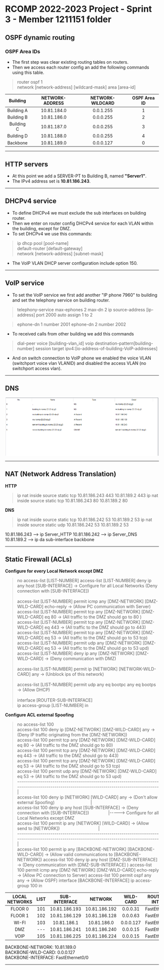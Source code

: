 RCOMP 2022-2023 Project - Sprint 3 - Member 1211151 folder
===========================================
## OSPF dynamic routing

### OSPF Area IDs ###

* The first step was clear existing routing tables on routers.
* Then we access each router config an add the following commands using this table.
> router ospf 1 <br>
> network [network-address] [wildcard-mask] area [area-id]

|  Building  | NETWORK-ADDRESS | NETWORK-WILDCARD  | OSPF Area ID |
|:----------:|:---------------:|:-----------------:|:------------:|
| Building A |   10.81.184.0   |     0.0.1.255     |      1       |
| Building B |   10.81.186.0   |     0.0.0.255     |      2       |
| Building C |   10.81.187.0   |     0.0.0.255     |      3       |
| Building D |   10.81.188.0   |     0.0.0.255     |      4       |
|  Backbone  |   10.81.189.0   |     0.0.0.127     |      0       | 

---

## HTTP servers

* At this point we add a SERVER-PT to Building B, named **"Server1"**.
* The IPv4 address set is **10.81.186.243**.


---

## DHCPv4 service

* To define DHCPv4 we must exclude the sub interfaces on building router.
* Then we enter on router config DHCPv4 service for each VLAN within the building, except for DMZ.
* To set DHCPv4 we use this commands:

> ip dhcp pool [pool-name] <br>
> default-router [default-gateway] <br>
> network [network-address] [subnet-mask] <br>

* The VoIP VLAN DHCP server configuration include option 150.


---

## VoIP service

* To set the VoIP service we first add another "IP phone 7960" to building and set the telephony service on building router.

> telephony-service
max-ephones 2
max-dn 2
ip source-address [ip-address] port 2000
auto assign 1 to 2

>ephone-dn 1
number 2001
ephone-dn 2
number 2002

* To received calls from other building we add this commands
>dial-peer voice [building-vlan_id] voip
> destination-pattern[building-number]
> session target ipv4:[io-address-of-building-VoIP-addresses]


* And on switch connection to VoIP phone we enabled the voice VLAN (switchport voice vlan VLANID) and disabled the access VLAN  (no switchport access vlan).

---

## DNS

![DNS](DNS.png)

---

## NAT (Network Address Translation)

**HTTP**
>ip nat inside source static tcp 10.81.186.243 443 10.81.189.2 443
ip nat inside source static tcp 10.81.186.243 80 10.81.189.2 80

**DNS**
>ip nat inside source static tcp 10.81.186.242 53 10.81.189.2 53
ip nat inside source static udp 10.81.186.242 53 10.81.189.2 53

10.81.186.243 --> ip  Server_HTTP
10.81.186.242 --> ip  Server_DNS
10.81.189.2   --> ip da sub-interface backbone

---

## Static Firewall (ACLs)

**Configure for every Local Network except DMZ**

>no access-list [LIST-NUMBER]
access-list [LIST-NUMBER] deny ip any host [SUB-INTERFACE] -> Configure for all Local Networks (Deny connection with [SUB-INTERFACE]) <br>              
access-list [LIST-NUMBER] permit icmp any [DMZ-NETWORK] [DMZ-WILD-CARD] echo-reply -> (Allow PC communication with Server)<br>
access-list [LIST-NUMBER] permit tcp any [DMZ-NETWORK] [DMZ-WILD-CARD] eq 80 -> (All traffic to the DMZ should go to 80 )<br>
access-list [LIST-NUMBER] permit tcp any [DMZ-NETWORK] [DMZ-WILD-CARD] eq 443 -> (All traffic to the DMZ should go to 443)<br>
access-list [LIST-NUMBER] permit tcp any [DMZ-NETWORK] [DMZ-WILD-CARD] eq 53 -> (All traffic to the DMZ should go to 53 tcp)<br>
access-list [LIST-NUMBER] permit udp any [DMZ-NETWORK] [DMZ-WILD-CARD] eq 53 -> (All traffic to the DMZ should go to 53 upd)<br>
access-list [LIST-NUMBER] deny ip any [DMZ-NETWORK] [DMZ-WILD-CARD] -> (Deny communication with DMZ) <br>                      
access-list [LIST-NUMBER] permit ip [NETWORK] [NETWORK-WILD-CARD] any -> (Unblock ips of this network)   <br>                    
access-list [LIST-NUMBER] permit udp any eq bootpc any eq bootps ->  (Allow DHCP)   <br>               
interface [ROUTER-SUB-INTERFACE] <br>
ip access-group [LIST-NUMBER] in <br>

**Configure ACL external Spoofing**

>no access-list 100 <br>
access-list 100 deny ip [DMZ-NETWORK] [DMZ-WILD-CARD] any -> (Deny IP traffic originating from the [DMZ-NETWORK])<br>
access-list 100 permit tcp any [DMZ-NETWORK] [DMZ-WILD-CARD] eq 80 -> (All traffic to the DMZ should go to 80)<br>
access-list 100 permit tcp any [DMZ-NETWORK] [DMZ-WILD-CARD] eq 443 -> (All traffic to the DMZ should go to 443)<br>
access-list 100 permit tcp any [DMZ-NETWORK] [DMZ-WILD-CARD] eq 53 -> (All traffic to the DMZ should go to 53 tcp)<br>
access-list 100 permit udp any [DMZ-NETWORK] [DMZ-WILD-CARD] eq 53 -> (All traffic to the DMZ should go to 53 upd)<br>
------------------------------------------------------------------------------------------------------------------------------------------------| <br>
access-list 100 deny ip [NETWORK] [WILD-CARD] any -> (Don't allow external Spoofing) &nbsp;&nbsp;&nbsp;&nbsp;&nbsp;&nbsp;&nbsp;&nbsp;&nbsp;&nbsp;&nbsp;&nbsp;&nbsp;&nbsp;&nbsp;&nbsp;&nbsp;&nbsp;&nbsp;&nbsp;&nbsp;&nbsp;&nbsp;&nbsp;&nbsp;&nbsp;&nbsp;&nbsp; | <br>
access-list 100 deny ip any host [SUB-INTERFACE]  -> (Deny connection with [SUB-INTERFACE]) &nbsp;&nbsp;&nbsp;&nbsp;&nbsp;&nbsp;&nbsp;&nbsp;&nbsp;&nbsp;&nbsp;&nbsp;&nbsp;&nbsp; |-----> Configure for all Local Networks except DMZ <br>
access-list 100 permit ip any [NETWORK] [WILD-CARD] -> (Allow send to [NETWORK]) &nbsp;&nbsp;&nbsp;&nbsp;&nbsp;&nbsp;&nbsp;&nbsp;&nbsp;&nbsp;&nbsp;&nbsp;&nbsp;&nbsp;&nbsp;&nbsp;&nbsp;&nbsp;&nbsp;&nbsp;&nbsp;&nbsp;&nbsp;&nbsp;&nbsp;&nbsp;&nbsp;&nbsp;&nbsp;&nbsp; | <br>
------------------------------------------------------------------------------------------------------------------------------------------------| <br>
access-list 100 permit ip any [BACKBONE-NETWORK] [BACKBONE-WILD-CARD] -> (Allow valid communications to [BACKBONE-NETWORK])
access-list 100 deny ip any host [DMZ-SUB-INTERFACE] -> (Deny communication with [DMZ-SUB-INTERFACE] )
access-list 100 permit icmp any [DMZ-NETWORK] [DMZ-WILD-CARD] echo-reply -> (Allow PC connection to Server)
access-list 100 permit ospf any any -> (Allow OSPF)
interface [BACKBONE-INTERFACE]
ip access-group 100 in

| LOCAL NETWORKS | LIST | SUB-INTERFACE |    NETWORK    | WILD-CARD | ROUTER-SUB-INTERFACE |
|:--------------:|:----:|:-------------:|:-------------:|:---------:|:--------------------:|
|    FLOOR 0     | 101  | 10.81.186.193 | 10.81.186.192 | 0.0.0.31  |  FastEthernet0/0.1   |
|    FLOOR 1     | 102  | 10.81.186.129 | 10.81.186.128 | 0.0.0.63  |  FastEthernet0/0.2   |
|     WI-FI      | 103  |  10.81.186.1  |  10.81.186.0  | 0.0.0.127 |  FastEthernet0/0.3   |
|      DMZ       | ---  | 10.81.186.241 | 10.81.186.240 | 0.0.0.15  |  FastEthernet0/0.4   |
|      VOIP      | 105  | 10.81.186.225 | 10.81.186.224 | 0.0.0.15  |  FastEthernet0/0.5   |

BACKBONE-NETWORK: 10.81.189.0 <br>
BACKBONE-WILD-CARD: 0.0.0.127 <br>
BACKBONE-INTERFACE: FastEthernet0/0 <br>

---